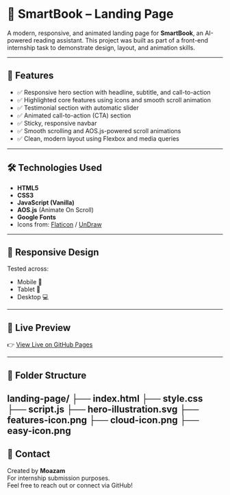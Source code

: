 # 🚀 SmartBook – Landing Page

A modern, responsive, and animated landing page for **SmartBook**, an AI-powered reading assistant. This project was built as part of a front-end internship task to demonstrate design, layout, and animation skills.

---

## 📌 Features

- ✅ Responsive hero section with headline, subtitle, and call-to-action
- ✅ Highlighted core features using icons and smooth scroll animation
- ✅ Testimonial section with automatic slider
- ✅ Animated call-to-action (CTA) section
- ✅ Sticky, responsive navbar
- ✅ Smooth scrolling and AOS.js-powered scroll animations
- ✅ Clean, modern layout using Flexbox and media queries

---

## 🛠 Technologies Used

- **HTML5**
- **CSS3**
- **JavaScript (Vanilla)**
- **AOS.js** (Animate On Scroll)
- **Google Fonts**
- Icons from: [Flaticon](https://www.flaticon.com/) / [UnDraw](https://undraw.co/)

---

## 📱 Responsive Design

Tested across:
- Mobile 📱
- Tablet 📲
- Desktop 💻

---

## 🔗 Live Preview

👉 [View Live on GitHub Pages](https://moazam814.github.io/landing-page/)

---

## 📁 Folder Structure
landing-page/
├── index.html
├── style.css
├── script.js
├── hero-illustration.svg
├── features-icon.png
├── cloud-icon.png
├── easy-icon.png
---

## 📧 Contact

Created by **Moazam**  
For internship submission purposes.  
Feel free to reach out or connect via GitHub!
